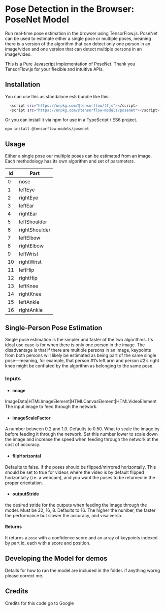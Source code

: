 
# Pose Detection in the Browser: PoseNet Model

Run real-time pose estimation in the browser using TensorFlow.js.
PoseNet can be used to estimate either a single pose or multiple poses, meaning there is a version of the algorithm that can detect only one person in an image/video and one version that can detect multiple persons in an image/video.

This is a Pure Javascript implementation of PoseNet. Thank you TensorFlow.js for your flexible and intuitive APIs.




  
## Installation

You can use this as standalone es5 bundle like this:

```bash
  <script src="https://unpkg.com/@tensorflow/tfjs"></script>
  <script src="https://unpkg.com/@tensorflow-models/posenet"></script>
```
Or you can install it via npm for use in a TypeScript / ES6 project.

~~~bash
npm install @tensorflow-models/posenet
~~~


  ## Usage

Either a single pose our multiple poses can be estimated from an image. Each methodology has its own algorithm and set of parameters.



| Id             | Part                                                                |
| ----------------- | ------------------------------------------------------------------ |
| 0 | nose |
| 1 | leftEye |
| 2 | rightEye |
| 3 | leftEar |
| 4 | rightEar |
| 5 | leftShoulder |
| 6 | rightShoulder |
| 7 | leftElbow |
| 8 | rightElbow |
| 9 | leftWrist |
| 10 | rightWrist |
| 11 | leftHip |
| 12 | rightHip |
| 13 | leftKnee |
| 14 | rightKnee |
| 15 | leftAnkle |
| 16 | rightAnkle |

## Single-Person Pose Estimation

Single pose estimation is the simpler and faster of the two algorithms. Its ideal use case is for when there is only one person in the image. The disadvantage is that if there are multiple persons in an image, keypoints from both persons will likely be estimated as being part of the same single pose—meaning, for example, that person #1’s left arm and person #2’s right knee might be conflated by the algorithm as belonging to the same pose.

### Inputs

- #### image
ImageData|HTMLImageElement|HTMLCanvasElement|HTMLVideoElement The input image to feed through the network.

- #### imageScaleFactor 
A number between 0.2 and 1.0. Defaults to 0.50. What to scale the image by before feeding it through the network. Set this number lower to scale down the image and increase the speed when feeding through the network at the cost of accuracy.

- #### flipHorizontal 
Defaults to false. If the poses should be flipped/mirrored horizontally. This should be set to true for videos where the video is by default flipped horizontally (i.e. a webcam), and you want the poses to be returned in the proper orientation.

- #### outputStride 
the desired stride for the outputs when feeding the image through the model. Must be 32, 16, 8. Defaults to 16. The higher the number, the faster the performance but slower the accuracy, and visa versa.


#### Returns
It returns a `pose` with a confidence score and an array of keypoints indexed by part id, each with a score and position.


## Developing the Model for demos
Details for how to run the model are included in the folder.
if anything worng please correct me.

## Credits
Credits for this code go to Google



  



  